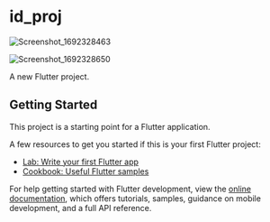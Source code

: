 # id_proj

![Screenshot_1692328463](https://github.com/judebevan/Flutter_Level_App/assets/89778410/9b6200ad-7900-4049-81fa-920072159b12)

![Screenshot_1692328650](https://github.com/judebevan/Flutter_Level_App/assets/89778410/d9251c55-38b8-4316-b2b7-806587f081be)


A new Flutter project.

## Getting Started

This project is a starting point for a Flutter application.

A few resources to get you started if this is your first Flutter project:

- [Lab: Write your first Flutter app](https://docs.flutter.dev/get-started/codelab)
- [Cookbook: Useful Flutter samples](https://docs.flutter.dev/cookbook)

For help getting started with Flutter development, view the
[online documentation](https://docs.flutter.dev/), which offers tutorials,
samples, guidance on mobile development, and a full API reference.
